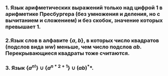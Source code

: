 ### 1. Язык арифметических выражений только над цифрой 1 в арифметике Пресбургера (без умножения и деления, но с вычитанием и сложением) и без скобок, значение которых превышает 1.
### 2.﻿﻿﻿Язык слов в алфавите $\{a, b\}$, в которых число квадратов (подслов вида $ww$) меньше, чем число подслов $ab$. Перекрывающиеся квадраты тоже считаются.
### 3. ﻿﻿﻿Язык $\{a^{n!}\} \cup \{a^{n*2+1}\} \cup (ab)^*$*.